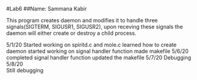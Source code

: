 #Lab6
##Name: Sammana Kabir

This program creates daemon and modifies it to handle three signals(SIGTERM, SIGUSR1, SIGUSR2), upon receving these signals the daemon will  either create or destroy a child process.  

5/1/20
	Started working on spiritd.c and mole.c
	learned how to create daemon
	started working on signal handler function
	made makefile
5/6/20
	completed signal handler function
	updated the makefile
5/7/20
	Debugging
5/8/20	
	Still debugging